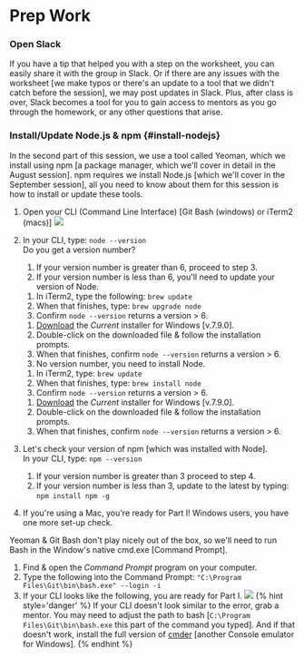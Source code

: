 # Prep Work

### Open Slack

If you have a tip that helped you with a step on the worksheet, you can easily share it with the group in Slack. Or if there are any issues with the worksheet [we make typos or there's an update to a tool that we didn't catch before the session], we may post updates in Slack. Plus, after class is over, Slack becomes a tool for you to gain access to mentors as you go through the homework, or any other questions that arise.

### Install/Update Node.js & npm {#install-nodejs}

In the second part of this session, we use a tool called Yeoman, which we install using npm [a package manager, which we'll cover in detail in the August session]. npm requires we install Node.js [which we'll cover in the September session], all you need to know about them for this session is how to install or update these tools.

1.  Open your CLI (Command Line Interface) [Git Bash (windows) or iTerm2 (macs)]
![](../images/3.png)

2.  In your CLI, type: ``node --version``  
    Do you get a version number?  
    1. If your version number is greater than 6, proceed to step 3.  
    2. If your version number is less than 6, you'll need to update your version of Node.  
      <!--sec data-title="Mac" data-id="sectionUpdateMac" data-show=true data-collapse=true ces-->
      1. In iTerm2, type the following: ``brew update``
      2. When that finishes, type: ``brew upgrade node``
      3. Confirm ``node --version`` returns a version > 6.
      <!--endsec-->

      <!--sec data-title="Windows" data-id="sectionUpdateWindows" data-show=true data-collapse=true ces-->
      1. [Download](https://nodejs.org/en/) the _Current_ installer for Windows [v.7.9.0].
      2. Double-click on the downloaded file & follow the installation prompts.
      3. When that finishes, confirm ``node --version`` returns a version > 6.
      <!--endsec-->
    3. No version number, you need to install Node.
      <!--sec data-title="Mac" data-id="sectionInstallMac" data-show=true data-collapse=true ces-->
      1. In iTerm2, type: ``brew update``
      2. When that finishes, type: ``brew install node``
      3. Confirm ``node --version`` returns a version > 6.
      <!--endsec-->
      
      <!--sec data-title="Windows" data-id="sectionInstallWindows" data-show=true data-collapse=true ces-->
      1. [Download](https://nodejs.org/en/) the _Current_ installer for Windows [v.7.9.0].
      2. Double-click on the downloaded file & follow the installation prompts.
      3. When that finishes, confirm ``node --version`` returns a version > 6.
      <!--endsec-->  

3. Let's check your version of npm [which was installed with Node].  
   In your CLI, type: ``npm --version``  
   1. If your version number is greater than 3 proceed to step 4.
   2. If your version number is less than 3, update to the latest by typing: ``npm install npm -g``

4. If you're using a Mac, you're ready for Part I! Windows users, you have one more set-up check.

<!--sec data-title="Windows" data-id="section1" data-show=true data-collapse=true ces-->
Yeoman & Git Bash don't play nicely out of the box, so we'll need to run Bash in the Window's native cmd.exe [Command Prompt].
1. Find & open the *Command Prompt* program on your computer.
2. Type the following into the Command Prompt: ``"C:\Program Files\Git\bin\bash.exe" --login -i``
3. If your CLI looks like the following, you are ready for Part I.
![](../images/windows-cmd-bash.png)
{% hint style='danger' %}
If your CLI doesn't look similar to the error, grab a mentor. You may need to adjust the path to bash [``C:\Program Files\Git\bin\bash.exe`` this part of the command you typed]. And if that doesn't work, install the full version of [cmder](http://cmder.net/) [another Console emulator for Windows].
{% endhint %}
<!--endsec-->
